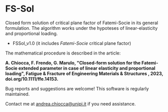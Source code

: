 # FS-Sol

Closed form solution of critical plane factor of Fatemi-Socie in its general formulation. The algorithm works under the hypoteses of linear-elasticity and proportional loading.

- FSSol_v1.0 (it includes *Fatemi-Socie* critical plane factor)

The mathematical procedure is described in the article:

**A. Chiocca, F. Frendo, G. Marulo, "Closed-form solution for the Fatemi-Socie extended parameter in case of linear elasticity and proportional loading",  Fatigue & Fracture of Engineering Materials & Structures , 2023, doi.org/10.1111/ffe.14153.**

Bug reports and suggestions are welcome! 
This software is regularly maintained.

Contact me at andrea.chiocca@unipi.it if you need assistance.
